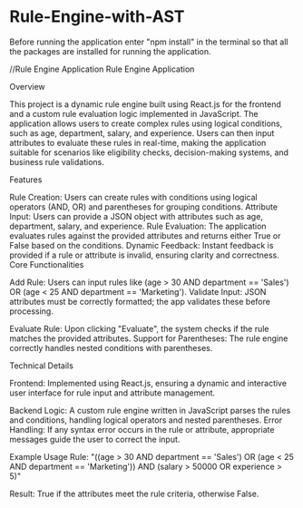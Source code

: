 # Rule-Engine-with-AST
Before running the application enter "npm install" in the terminal so that all the packages are installed for running the application.

//Rule Engine Application
Rule Engine Application

Overview

This project is a dynamic rule engine built using React.js for the frontend and a custom rule evaluation logic implemented in JavaScript. The application allows users to create complex rules using logical conditions, such as age, department, salary, and experience. Users can then input attributes to evaluate these rules in real-time, making the application suitable for scenarios like eligibility checks, decision-making systems, and business rule validations.

Features

Rule Creation: Users can create rules with conditions using logical operators (AND, OR) and parentheses for grouping conditions.
Attribute Input: Users can provide a JSON object with attributes such as age, department, salary, and experience.
Rule Evaluation: The application evaluates rules against the provided attributes and returns either True or False based on the conditions.
Dynamic Feedback: Instant feedback is provided if a rule or attribute is invalid, ensuring clarity and correctness.
Core Functionalities

Add Rule: Users can input rules like (age > 30 AND department == 'Sales') OR (age < 25 AND department == 'Marketing').
Validate Input: JSON attributes must be correctly formatted; the app validates these before processing.

Evaluate Rule: Upon clicking "Evaluate", the system checks if the rule matches the provided attributes.
Support for Parentheses: The rule engine correctly handles nested conditions with parentheses.

Technical Details

Frontend: Implemented using React.js, ensuring a dynamic and interactive user interface for rule input and attribute management.

Backend Logic: A custom rule engine written in JavaScript parses the rules and conditions, handling logical operators and nested parentheses.
Error Handling: If any syntax error occurs in the rule or attribute, appropriate messages guide the user to correct the input.

Example Usage
Rule: "((age > 30 AND department == 'Sales') OR (age < 25 AND department == 'Marketing')) AND (salary > 50000 OR experience > 5)"

Result: True if the attributes meet the rule criteria, otherwise False.
